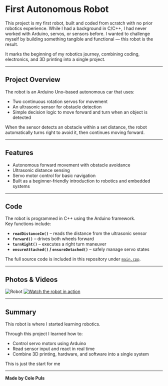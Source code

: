 # First Autonomous Robot

This project is my first robot, built and coded from scratch with no prior robotics experience. While I had a background in C/C++, I had never worked with Arduino, servos, or sensors before. I wanted to challenge myself by building something tangible and functional — this robot is the result.  

It marks the beginning of my robotics journey, combining coding, electronics, and 3D printing into a single project.  

---

## Project Overview

The robot is an Arduino Uno–based autonomous car that uses:  
- Two continuous rotation servos for movement  
- An ultrasonic sensor for obstacle detection  
- Simple decision logic to move forward and turn when an object is detected  

When the sensor detects an obstacle within a set distance, the robot automatically turns right to avoid it, then continues moving forward.

---

## Features

- Autonomous forward movement with obstacle avoidance  
- Ultrasonic distance sensing  
- Servo motor control for basic navigation  
- Built as a beginner-friendly introduction to robotics and embedded systems  

---

## Code

The robot is programmed in C++ using the Arduino framework.  
Key functions include:  
- **`readDistanceCm()`** – reads the distance from the ultrasonic sensor  
- **`forward()`** – drives both wheels forward  
- **`turnRight()`** – executes a right turn maneuver  
- **`ensureAttached()` / `ensureDetached()`** – safely manage servo states  

The full source code is included in this repository under [`main.cpp`](./main.cpp).

---

## Photos & Videos  
  ![Robot](./assets/IMG_0052.png)
  [![Watch the robot in action](https://img.youtube.com/vi/Cd_WDKgfvsY/0.jpg)](https://www.youtube.com/shorts/Cd_WDKgfvsY)

---

## Summary

This robot is where I started learning robotics. 

Through this project I learned how to:  
- Control servo motors using Arduino  
- Read sensor input and react in real time  
- Combine 3D printing, hardware, and software into a single system  

This is just the start for me

---
**Made by Cole Puls**

